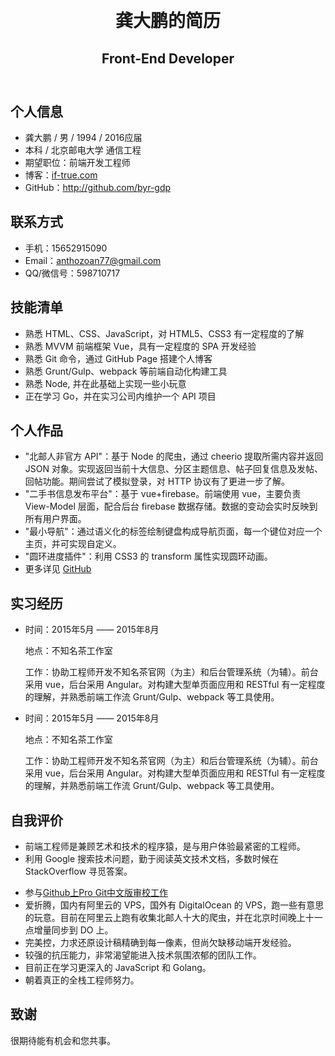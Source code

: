 <!doctype html>
<html>
<head>
<meta charset="utf-8">
<meta name="viewport" content="width=device-width, initial-scale=1.0, user-scalable=no">
<style>
body {
 width:     840px;
 margin:    12px auto;
 font-size: 14px;
}

header {
  background-color: #555;
  padding:          18px;
}

header h1,
header h2 {
  color:      #FFF;
  text-align: center;
}

.content li {
  margin-bottom: 6px;
}

.content p {
  margin-top:    0;
  margin-bottom: 6px;
}

</style>
<title>前端开发-龚大鹏-15652915090</title>
</head>
<body>
<header class="title">
  <h1>龚大鹏的简历</h1>
  <h2>Front-End Developer</h2>
</header>

<div class="content">
  <h2>个人信息</h2>
  <ul>
    <li>龚大鹏 / 男 / 1994 / 2016应届</li>
    <li>本科 / 北京邮电大学 通信工程</li>
    <li>期望职位：前端开发工程师</li>
    <li>博客：<a href="http://if-true.com">if-true.com</a></li>
    <li>GitHub：<a href="http://github.com/byr-gdp">http://github.com/byr-gdp</a></li>
  </ul>
  <h2>联系方式</h2>
  <ul>
    <li>手机：15652915090</li>
    <li>Email：<a href="mailto:anthozoan77@gmail.com">anthozoan77@gmail.com</a></li>
    <li>QQ/微信号：598710717</li>
  </ul>
  <h2>技能清单</h2>
  <ul>
    <li>熟悉 HTML、CSS、JavaScript，对 HTML5、CSS3 有一定程度的了解</li>
    <li>熟悉 MVVM 前端框架 Vue，具有一定程度的 SPA 开发经验</li>
    <li>熟悉 Git 命令，通过 GitHub Page 搭建个人博客</li>
    <li>熟悉 Grunt/Gulp、webpack 等前端自动化构建工具</li>
    <li>熟悉 Node, 并在此基础上实现一些小玩意</li>
    <li>正在学习 Go，并在实习公司内维护一个 API 项目</li>
  </ul>

  <h2>个人作品</h2>
  <ul>
    <li>"北邮人非官方 API"：基于 Node 的爬虫，通过 cheerio 提取所需内容并返回 JSON 对象。实现返回当前十大信息、分区主题信息、帖子回复信息及发帖、回帖功能。期间尝试了模拟登录，对 HTTP 协议有了更进一步了解。</li>
    <li>"二手书信息发布平台"：基于 vue+firebase。前端使用 vue，主要负责 View-Model 层面，配合后台 firebase 数据存储。数据的变动会实时反映到所有用户界面。</li>
    <li>"最小导航"：通过语义化的标签绘制键盘构成导航页面，每一个键位对应一个主页，并可实现自定义。</li>
    <li>"圆环进度插件"：利用 CSS3 的 transform 属性实现圆环动画。</li>
    <li>更多详见 <a href="https://github.com/byr-gdp"> GitHub </a></li>
  </ul>

  <h2>实习经历</h2>
  <ul>
    <li>
      <p>时间：2015年5月 —— 2015年8月</p>
      <p>地点：不知名茶工作室</p>
      <p>工作：协助工程师开发不知名茶官网（为主）和后台管理系统（为辅）。前台采用 vue，后台采用 Angular。对构建大型单页面应用和 RESTful 有一定程度的理解，并熟悉前端工作流 Grunt/Gulp、webpack 等工具使用。</p>
    </li>
    <li>
      <p>时间：2015年5月 —— 2015年8月</p>
      <p>地点：不知名茶工作室</p>
      <p>工作：协助工程师开发不知名茶官网（为主）和后台管理系统（为辅）。前台采用 vue，后台采用 Angular。对构建大型单页面应用和 RESTful 有一定程度的理解，并熟悉前端工作流 Grunt/Gulp、webpack 等工具使用。</p>
    </li>
  </ul>

  <h2>自我评价</h2>
  <ul>
    <li>前端工程师是兼顾艺术和技术的程序猿，是与用户体验最紧密的工程师。</li>
    <li>利用 Google 搜索技术问题，勤于阅读英文技术文档，多数时候在 StackOverflow 寻觅答案。</p></li>
    <li>参与<a href="https://github.com/progit/progit2-zh/issues/160">Github上Pro Git中文版审校工作</a></li>
    <li>爱折腾，国内有阿里云的 VPS，国外有 DigitalOcean 的 VPS，跑一些有意思的玩意。目前在阿里云上跑有收集北邮人十大的爬虫，并在北京时间晚上十一点增量同步到 DO 上。</li>
    <li>完美控，力求还原设计稿精确到每一像素，但尚欠缺移动端开发经验。</li>
    <li>较强的抗压能力，非常渴望能进入技术氛围浓郁的团队工作。</li>
    <li>目前正在学习更深入的 JavaScript 和 Golang。</li>
    <li>朝着真正的全栈工程师努力。</li>
  </ul>

  <h2>致谢</h2>
  <p>很期待能有机会和您共事。</p>
</div>

</body>
</html>